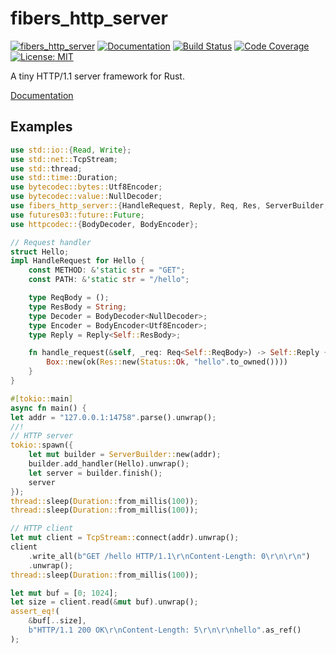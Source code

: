 fibers_http_server
==================

[![fibers_http_server](https://img.shields.io/crates/v/fibers_http_server.svg)](https://crates.io/crates/fibers_http_server)
[![Documentation](https://docs.rs/fibers_http_server/badge.svg)](https://docs.rs/fibers_http_server)
[![Build Status](https://travis-ci.org/sile/fibers_http_server.svg?branch=master)](https://travis-ci.org/sile/fibers_http_server)
[![Code Coverage](https://codecov.io/gh/sile/fibers_http_server/branch/master/graph/badge.svg)](https://codecov.io/gh/sile/fibers_http_server/branch/master)
[![License: MIT](https://img.shields.io/badge/license-MIT-blue.svg)](LICENSE)

A tiny HTTP/1.1 server framework for Rust.

[Documentation](https://docs.rs/fibers_http_server)

Examples
---------

```rust
use std::io::{Read, Write};
use std::net::TcpStream;
use std::thread;
use std::time::Duration;
use bytecodec::bytes::Utf8Encoder;
use bytecodec::value::NullDecoder;
use fibers_http_server::{HandleRequest, Reply, Req, Res, ServerBuilder, Status};
use futures03::future::Future;
use httpcodec::{BodyDecoder, BodyEncoder};

// Request handler
struct Hello;
impl HandleRequest for Hello {
    const METHOD: &'static str = "GET";
    const PATH: &'static str = "/hello";

    type ReqBody = ();
    type ResBody = String;
    type Decoder = BodyDecoder<NullDecoder>;
    type Encoder = BodyEncoder<Utf8Encoder>;
    type Reply = Reply<Self::ResBody>;

    fn handle_request(&self, _req: Req<Self::ReqBody>) -> Self::Reply {
        Box::new(ok(Res::new(Status::Ok, "hello".to_owned())))
    }
}

#[tokio::main]
async fn main() {
let addr = "127.0.0.1:14758".parse().unwrap();
//!
// HTTP server
tokio::spawn({
    let mut builder = ServerBuilder::new(addr);
    builder.add_handler(Hello).unwrap();
    let server = builder.finish();
    server
});
thread::sleep(Duration::from_millis(100));
thread::sleep(Duration::from_millis(100));

// HTTP client
let mut client = TcpStream::connect(addr).unwrap();
client
    .write_all(b"GET /hello HTTP/1.1\r\nContent-Length: 0\r\n\r\n")
    .unwrap();
thread::sleep(Duration::from_millis(100));

let mut buf = [0; 1024];
let size = client.read(&mut buf).unwrap();
assert_eq!(
    &buf[..size],
    b"HTTP/1.1 200 OK\r\nContent-Length: 5\r\n\r\nhello".as_ref()
);
```
